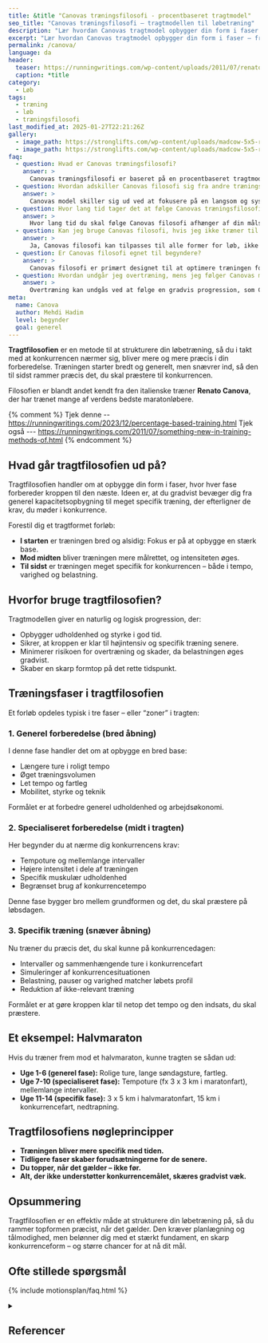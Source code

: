 ```yaml
---
title: &title "Canovas træningsfilosofi - procentbaseret tragtmodel"
seo_title: "Canovas træningsfilosofi – tragtmodellen til løbetræning"
description: "Lær hvordan Canovas tragtmodel opbygger din form i faser – fra bred base til specifik konkurrenceform. Effektiv metode til målrettet løbetræning."
excerpt: "Lær hvordan Canovas tragtmodel opbygger din form i faser – fra bred base til specifik konkurrenceform. Effektiv metode til målrettet løbetræning."
permalink: /canova/
language: da
header:
  teaser: https://runningwritings.com/wp-content/uploads/2011/07/renato-canova-in-kenya.jpg
  caption: *title
category:
  - Løb
tags:
  - træning
  - løb
  - træningsfilosofi
last_modified_at: 2025-01-27T22:21:26Z
gallery:
  - image_path: https://stronglifts.com/wp-content/uploads/madcow-5x5-ramp-sets.webp
  - image_path: https://stronglifts.com/wp-content/uploads/madcow-5x5-ramp-sets-workout-c.webp
faq:
  - question: Hvad er Canovas træningsfilosofi?
    answer: >
      Canovas træningsfilosofi er baseret på en procentbaseret tragtmodel, hvor træningen starter bredt og generelt for at opbygge en solid grundform, og gradvist bliver mere specifik og intens, jo tættere du kommer på konkurrencen. Denne tilgang hjælper at sikre en optimal formtop og skader forebyggelse.
  - question: Hvordan adskiller Canovas filosofi sig fra andre træningsmodeller?
    answer: >
      Canovas model skiller sig ud ved at fokusere på en langsom og systematisk progression fra generel udholdenhed til specifik konkurrenceforberedelse. I modsætning til nogle modeller, der fokuserer på konstant intensitet, skaber Canovas filosofi en mere gradvis øgning af intensiteten og specialiseringen, hvilket mindsker risikoen for skader og hjælper at undgå tidlig formtop.
  - question: Hvor lang tid tager det at følge Canovas træningsfilosofi?
    answer: >
      Hvor lang tid du skal følge Canovas filosofi afhænger af din målsætning og den specifikke konkurrence. Typisk deles træningen op i flere måneder, hvor du gradvist opbygger din base i de første uger, øger intensiteten i midten af forløbet, og fokuserer på specifik konkurrencetid og -form tættere på din konkurrence.
  - question: Kan jeg bruge Canovas filosofi, hvis jeg ikke træner til et maraton?
    answer: >
      Ja, Canovas filosofi kan tilpasses til alle former for løb, ikke kun maraton. Du kan justere træningsmængden og intensiteten i henhold til den specifikke distancetræning (for eksempel halvmaraton eller 10 km). Grundprincipperne omkring at bygge en stærk base og derefter specialisere sig gælder for alle typer løb.
  - question: Er Canovas filosofi egnet til begyndere?
    answer: >
      Canovas filosofi er primært designet til at optimere træningen for mere erfarne løbere, men begyndere kan også have gavn af den. For begyndere kan det være nyttigt at fokusere på de første faser af modellen, især den generelle forberedelse, som hjælper med at opbygge en solid grundform, inden intensiteten øges.
  - question: Hvordan undgår jeg overtræning, mens jeg følger Canovas model?
    answer: >
      Overtræning kan undgås ved at følge en gradvis progression, som Canovas model foreskriver. Start med den generelle fase og øg intensiteten langsomt. Det er også vigtigt at lytte til din krop og give den tilstrækkelig restitution mellem træningspas. Indarbejdelse af hviledage og periodisering af træningen er nøgleelementer i at undgå overtræning.
meta:
  name: Canova
  author: Mehdi Hadim
  level: begynder
  goal: generel
---
```


**Tragtfilosofien** er en metode til at strukturere din løbetræning, så du i takt med at konkurrencen nærmer sig, bliver mere og mere præcis i din forberedelse. Træningen starter bredt og generelt, men snævrer ind, så den til sidst rammer præcis det, du skal præstere til konkurrencen.

Filosofien er blandt andet kendt fra den italienske træner **Renato Canova**, der har trænet mange af verdens bedste maratonløbere.

{% comment %}
Tjek denne -- https://runningwritings.com/2023/12/percentage-based-training.html
Tjek også --- https://runningwritings.com/2011/07/something-new-in-training-methods-of.html
{% endcomment %}

## Hvad går tragtfilosofien ud på?

Tragtfilosofien handler om at opbygge din form i faser, hvor hver fase forbereder kroppen til den næste. Ideen er, at du gradvist bevæger dig fra generel kapacitetsopbygning til meget specifik træning, der efterligner de krav, du møder i konkurrence.

Forestil dig et tragtformet forløb:

- **I starten** er træningen bred og alsidig: Fokus er på at opbygge en stærk base.
- **Mod midten** bliver træningen mere målrettet, og intensiteten øges.
- **Til sidst** er træningen meget specifik for konkurrencen – både i tempo, varighed og belastning.

## Hvorfor bruge tragtfilosofien?

Tragtmodellen giver en naturlig og logisk progression, der:

- Opbygger udholdenhed og styrke i god tid.
- Sikrer, at kroppen er klar til højintensiv og specifik træning senere.
- Minimerer risikoen for overtræning og skader, da belastningen øges gradvist.
- Skaber en skarp formtop på det rette tidspunkt.

## Træningsfaser i tragtfilosofien

Et forløb opdeles typisk i tre faser – eller “zoner” i tragten:

### 1. Generel forberedelse (bred åbning)

I denne fase handler det om at opbygge en bred base:

- Længere ture i roligt tempo
- Øget træningsvolumen
- Let tempo og fartleg
- Mobilitet, styrke og teknik

Formålet er at forbedre generel udholdenhed og arbejdsøkonomi.

### 2. Specialiseret forberedelse (midt i tragten)

Her begynder du at nærme dig konkurrencens krav:

- Tempoture og mellemlange intervaller
- Højere intensitet i dele af træningen
- Specifik muskulær udholdenhed
- Begrænset brug af konkurrencetempo

Denne fase bygger bro mellem grundformen og det, du skal præstere på løbsdagen.

### 3. Specifik træning (snæver åbning)

Nu træner du præcis det, du skal kunne på konkurrencedagen:

- Intervaller og sammenhængende ture i konkurrencefart
- Simuleringer af konkurrencesituationen
- Belastning, pauser og varighed matcher løbets profil
- Reduktion af ikke-relevant træning

Formålet er at gøre kroppen klar til netop det tempo og den indsats, du skal præstere.

## Et eksempel: Halvmaraton

Hvis du træner frem mod et halvmaraton, kunne tragten se sådan ud:

- **Uge 1-6 (generel fase):** Rolige ture, lange søndagsture, fartleg.
- **Uge 7-10 (specialiseret fase):** Tempoture (fx 3 x 3 km i maratonfart), mellemlange intervaller.
- **Uge 11-14 (specifik fase):** 3 x 5 km i halvmaratonfart, 15 km i konkurrencefart, nedtrapning.

## Tragtfilosofiens nøgleprincipper

- **Træningen bliver mere specifik med tiden.**
- **Tidligere faser skaber forudsætningerne for de senere.**
- **Du topper, når det gælder – ikke før.**
- **Alt, der ikke understøtter konkurrencemålet, skæres gradvist væk.**

## Opsummering

Tragtfilosofien er en effektiv måde at strukturere din løbetræning på, så du rammer topformen præcist, når det gælder. Den kræver planlægning og tålmodighed, men belønner dig med et stærkt fundament, en skarp konkurrenceform – og større chancer for at nå dit mål.

## Ofte stillede spørgsmål

{% include motionsplan/faq.html %}

<details markdown="1" class="references">
  <summary><h2 id="references">Referencer</h2></summary>
- Madcow. “Madcow’s 5×5 and Training Theory and Information Site.” Geocities Archive Geocities Mirror / The 90s Archive (1990s 2000s Nineties) / The Early Web, https://www.oocities.org/elitemadcow1/.
- Rodríguez-Ridao, David et al. “Effect of Five Bench Inclinations on the Electromyographic Activity of the Pectoralis Major, Anterior Deltoid, and Triceps Brachii during the Bench Press Exercise.” International journal of environmental research and public health vol. 17,19 7339. 8 Oct. 2020.
- Miranda, Humberto et al. “Effect of two different rest period lengths on the number of repetitions performed during resistance training.” Journal of strength and conditioning research vol. 21,4 (2007): 1032-6.
</details>